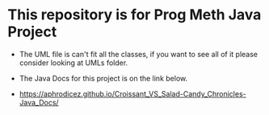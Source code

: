 # This repository is for Prog Meth Java Project

- The UML file is can't fit all the classes, if you want to see all of it please consider looking at UMLs folder.

- The Java Docs for this project is on the link below.

- https://aphrodicez.github.io/Croissant_VS_Salad-Candy_Chronicles-Java_Docs/